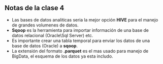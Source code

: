 ## Notas de la clase 4

 * Las bases de datos analiticas seria la mejor opción **HIVE** para el manejo de grandes volumenes de datos.
 * **Sqoop** es la herramienta para importar información de una base de datos relacional (Oracle\Sql Server) etc.
 * Es importante crear una tabla temporal para enviar los datos de una base de datos (Oracle) a **sqoop**.
 * La extensión del formato **.parquet** es el mas usado para manejo de BigData, el esquema de los datos ya esta includo.
 
